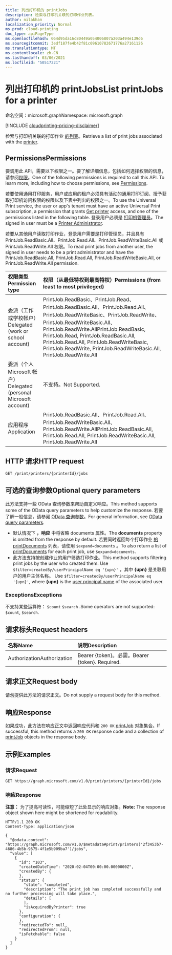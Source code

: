 ```yaml
---
title: 列出打印机的 printJobs
description: 检索与打印机关联的打印作业列表。
author: nilakhan
localization_priority: Normal
ms.prod: cloud-printing
doc_type: apiPageType
ms.openlocfilehash: 064d95da16c80449a054006807a203a494e139d6
ms.sourcegitcommit: 3edf187fe4b42f81c09610782671776a27161126
ms.translationtype: MT
ms.contentlocale: zh-CN
ms.lasthandoff: 03/06/2021
ms.locfileid: "50517221"
---
```

# <a name="list-printjobs-for-a-printer"></a><span data-ttu-id="f34e7-103">列出打印机的 printJobs</span><span class="sxs-lookup"><span data-stu-id="f34e7-103">List printJobs for a printer</span></span>
<span data-ttu-id="f34e7-104">命名空间：microsoft.graph</span><span class="sxs-lookup"><span data-stu-id="f34e7-104">Namespace: microsoft.graph</span></span>

[!INCLUDE [cloudprinting-pricing-disclaimer](../../includes/cloudprinting-pricing-disclaimer.md)]

<span data-ttu-id="f34e7-105">检索与打印机关联的打印作业 [的列表](../resources/printer.md)。</span><span class="sxs-lookup"><span data-stu-id="f34e7-105">Retrieve a list of print jobs associated with the [printer](../resources/printer.md).</span></span>

## <a name="permissions"></a><span data-ttu-id="f34e7-106">Permissions</span><span class="sxs-lookup"><span data-stu-id="f34e7-106">Permissions</span></span>
<span data-ttu-id="f34e7-p101">要调用此 API，需要以下权限之一。要了解详细信息，包括如何选择权限的信息，请参阅[权限](/graph/permissions-reference)。</span><span class="sxs-lookup"><span data-stu-id="f34e7-p101">One of the following permissions is required to call this API. To learn more, including how to choose permissions, see [Permissions](/graph/permissions-reference).</span></span>

<span data-ttu-id="f34e7-109">若要使用通用打印服务，用户或应用的租户必须具有活动的通用打印订阅、授予获取打印机访问权限的权限以及下表中列出的权限之一[](printer-get.md)。</span><span class="sxs-lookup"><span data-stu-id="f34e7-109">To use the Universal Print service, the user or app's tenant must have an active Universal Print subscription, a permission that grants [Get printer](printer-get.md) access, and one of the permissions listed in the following table.</span></span> <span data-ttu-id="f34e7-110">登录用户必须是 [打印机管理员](/azure/active-directory/users-groups-roles/directory-assign-admin-roles#printer-administrator)。</span><span class="sxs-lookup"><span data-stu-id="f34e7-110">The signed in user must be a [Printer Administrator](/azure/active-directory/users-groups-roles/directory-assign-admin-roles#printer-administrator).</span></span>

<span data-ttu-id="f34e7-111">若要从其他用户读取打印作业，登录用户需要是打印管理员，并且具有 PrintJob.ReadBasic.All、PrintJob.Read.All、PrintJob.ReadWriteBasic.All 或 PrintJob.ReadWrite.All 权限。</span><span class="sxs-lookup"><span data-stu-id="f34e7-111">To read print jobs from another user, the signed in user needs to be a print administrator and have the PrintJob.ReadBasic.All, PrintJob.Read.All, PrintJob.ReadWriteBasic.All, or PrintJob.ReadWrite.All permission.</span></span>

|<span data-ttu-id="f34e7-112">权限类型</span><span class="sxs-lookup"><span data-stu-id="f34e7-112">Permission type</span></span> | <span data-ttu-id="f34e7-113">权限（从最低特权到最高特权）</span><span class="sxs-lookup"><span data-stu-id="f34e7-113">Permissions (from least to most privileged)</span></span> |
|:---------------|:--------------------------------------------|
|<span data-ttu-id="f34e7-114">委派（工作或学校帐户）</span><span class="sxs-lookup"><span data-stu-id="f34e7-114">Delegated (work or school account)</span></span>| <span data-ttu-id="f34e7-115">PrintJob.ReadBasic、PrintJob.Read、PrintJob.ReadBasic.All、PrintJob.Read.All、PrintJob.ReadWriteBasic、PrintJob.ReadWrite、PrintJob.ReadWriteBasic.All、PrintJob.ReadWrite.All</span><span class="sxs-lookup"><span data-stu-id="f34e7-115">PrintJob.ReadBasic, PrintJob.Read, PrintJob.ReadBasic.All, PrintJob.Read.All, PrintJob.ReadWriteBasic, PrintJob.ReadWrite, PrintJob.ReadWriteBasic.All, PrintJob.ReadWrite.All</span></span> |
|<span data-ttu-id="f34e7-116">委派（个人 Microsoft 帐户）</span><span class="sxs-lookup"><span data-stu-id="f34e7-116">Delegated (personal Microsoft account)</span></span>|<span data-ttu-id="f34e7-117">不支持。</span><span class="sxs-lookup"><span data-stu-id="f34e7-117">Not Supported.</span></span>|
|<span data-ttu-id="f34e7-118">应用程序</span><span class="sxs-lookup"><span data-stu-id="f34e7-118">Application</span></span>| <span data-ttu-id="f34e7-119">PrintJob.ReadBasic.All、PrintJob.Read.All、PrintJob.ReadWriteBasic.All、PrintJob.ReadWrite.All</span><span class="sxs-lookup"><span data-stu-id="f34e7-119">PrintJob.ReadBasic.All, PrintJob.Read.All, PrintJob.ReadWriteBasic.All, PrintJob.ReadWrite.All</span></span> |

## <a name="http-request"></a><span data-ttu-id="f34e7-120">HTTP 请求</span><span class="sxs-lookup"><span data-stu-id="f34e7-120">HTTP request</span></span>

<!-- {
  "blockType": "ignored"
}
-->
``` http
GET /print/printers/{printerId}/jobs
```

## <a name="optional-query-parameters"></a><span data-ttu-id="f34e7-121">可选的查询参数</span><span class="sxs-lookup"><span data-stu-id="f34e7-121">Optional query parameters</span></span>
<span data-ttu-id="f34e7-122">此方法支持一些 OData 查询参数来帮助自定义响应。</span><span class="sxs-lookup"><span data-stu-id="f34e7-122">This method supports some of the OData query parameters to help customize the response.</span></span> <span data-ttu-id="f34e7-123">若要了解一般信息，请参阅 [OData 查询参数](/graph/query-parameters)。</span><span class="sxs-lookup"><span data-stu-id="f34e7-123">For general information, see [OData query parameters](/graph/query-parameters).</span></span>

* <span data-ttu-id="f34e7-124">默认情况下 **，响应** 中将省略 documents 属性。</span><span class="sxs-lookup"><span data-stu-id="f34e7-124">The **documents** property is omitted from the response by default.</span></span> <span data-ttu-id="f34e7-125">若要同时返回每个打印作业 [的 printDocuments](../resources/printdocument.md) 列表，请使用 `$expand=documents` 。</span><span class="sxs-lookup"><span data-stu-id="f34e7-125">To also return a list of [printDocuments](../resources/printdocument.md) for each print job, use `$expand=documents`.</span></span>
* <span data-ttu-id="f34e7-126">此方法支持按创建作业的用户筛选打印作业。</span><span class="sxs-lookup"><span data-stu-id="f34e7-126">This method supports filtering print jobs by the user who created them.</span></span> <span data-ttu-id="f34e7-127">Use `$filter=createdBy/userPrincipalName eq '{upn}'` ，其中 **{upn}** 是关联用户的用户主体名称。 [](/azure/active-directory/hybrid/plan-connect-userprincipalname#what-is-userprincipalname)</span><span class="sxs-lookup"><span data-stu-id="f34e7-127">Use `$filter=createdBy/userPrincipalName eq '{upn}'`, where **{upn}** is the [user principal name](/azure/active-directory/hybrid/plan-connect-userprincipalname#what-is-userprincipalname) of the associated user.</span></span>

### <a name="exceptions"></a><span data-ttu-id="f34e7-128">Exceptions</span><span class="sxs-lookup"><span data-stu-id="f34e7-128">Exceptions</span></span>
<span data-ttu-id="f34e7-129">不支持某些运算符： `$count` `$search` .</span><span class="sxs-lookup"><span data-stu-id="f34e7-129">Some operators are not supported: `$count`, `$search`.</span></span>

## <a name="request-headers"></a><span data-ttu-id="f34e7-130">请求标头</span><span class="sxs-lookup"><span data-stu-id="f34e7-130">Request headers</span></span>
|<span data-ttu-id="f34e7-131">名称</span><span class="sxs-lookup"><span data-stu-id="f34e7-131">Name</span></span>|<span data-ttu-id="f34e7-132">说明</span><span class="sxs-lookup"><span data-stu-id="f34e7-132">Description</span></span>|
|:---|:---|
|<span data-ttu-id="f34e7-133">Authorization</span><span class="sxs-lookup"><span data-stu-id="f34e7-133">Authorization</span></span>|<span data-ttu-id="f34e7-p106">Bearer {token}。必需。</span><span class="sxs-lookup"><span data-stu-id="f34e7-p106">Bearer {token}. Required.</span></span>|

## <a name="request-body"></a><span data-ttu-id="f34e7-136">请求正文</span><span class="sxs-lookup"><span data-stu-id="f34e7-136">Request body</span></span>
<span data-ttu-id="f34e7-137">请勿提供此方法的请求正文。</span><span class="sxs-lookup"><span data-stu-id="f34e7-137">Do not supply a request body for this method.</span></span>

## <a name="response"></a><span data-ttu-id="f34e7-138">响应</span><span class="sxs-lookup"><span data-stu-id="f34e7-138">Response</span></span>

<span data-ttu-id="f34e7-139">如果成功，此方法在响应正文中返回响应代码和 `200 OK` [printJob](../resources/printjob.md) 对象集合。</span><span class="sxs-lookup"><span data-stu-id="f34e7-139">If successful, this method returns a `200 OK` response code and a collection of [printJob](../resources/printjob.md) objects in the response body.</span></span>

## <a name="examples"></a><span data-ttu-id="f34e7-140">示例</span><span class="sxs-lookup"><span data-stu-id="f34e7-140">Examples</span></span>

### <a name="request"></a><span data-ttu-id="f34e7-141">请求</span><span class="sxs-lookup"><span data-stu-id="f34e7-141">Request</span></span>
<!-- {
  "blockType": "request",
  "name": "list_printjob"
}
-->
``` http
GET https://graph.microsoft.com/v1.0/print/printers/{printerId}/jobs
```


### <a name="response"></a><span data-ttu-id="f34e7-142">响应</span><span class="sxs-lookup"><span data-stu-id="f34e7-142">Response</span></span>
<span data-ttu-id="f34e7-143">**注意：** 为了提高可读性，可能缩短了此处显示的响应对象。</span><span class="sxs-lookup"><span data-stu-id="f34e7-143">**Note:** The response object shown here might be shortened for readability.</span></span>
<!-- {
  "blockType": "response",
  "truncated": true,
  "@odata.type": "Collection(microsoft.graph.printJob)"
}
-->
``` http
HTTP/1.1 200 OK
Content-Type: application/json

{
  "@odata.context": "https://graph.microsoft.com/v1.0/$metadata#print/printers('2f3453b7-4686-4b5b-9575-4f1e5b909ba7')/jobs",
  "value": [
    {
      "id": "103",
      "createdDateTime": "2020-02-04T00:00:00.0000000Z",
      "createdBy": {        
      },
      "status": {
        "state": "completed",
        "description": "The print job has completed successfully and no further processing will take place.",
        "details": [          
        ],
        "isAcquiredByPrinter": true
      },
      "configuration": {        
      },
      "redirectedTo": null,
      "redirectedFrom": null,
      "isFetchable": false     
    }
  ]
}
```

